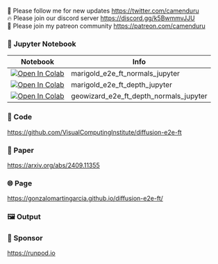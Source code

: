 🐣 Please follow me for new updates https://twitter.com/camenduru <br />
🔥 Please join our discord server https://discord.gg/k5BwmmvJJU <br />
🥳 Please join my patreon community https://patreon.com/camenduru <br />

### 🍊 Jupyter Notebook

| Notebook | Info
| --- | --- |
[![Open In Colab](https://colab.research.google.com/assets/colab-badge.svg)](https://colab.research.google.com/github/camenduru/diffusion-e2e-ft-jupyter/blob/main/marigold_e2e_ft_normals_jupyter.ipynb) | marigold_e2e_ft_normals_jupyter
[![Open In Colab](https://colab.research.google.com/assets/colab-badge.svg)](https://colab.research.google.com/github/camenduru/diffusion-e2e-ft-jupyter/blob/main/marigold_e2e_ft_depth_jupyter.ipynb) | marigold_e2e_ft_depth_jupyter
[![Open In Colab](https://colab.research.google.com/assets/colab-badge.svg)](https://colab.research.google.com/github/camenduru/diffusion-e2e-ft-jupyter/blob/main/geowizard_e2e_ft_depth_normals_jupyter.ipynb) | geowizard_e2e_ft_depth_normals_jupyter

### 🧬 Code
https://github.com/VisualComputingInstitute/diffusion-e2e-ft

### 📄 Paper
https://arxiv.org/abs/2409.11355

### 🌐 Page
https://gonzalomartingarcia.github.io/diffusion-e2e-ft/

### 🖼 Output

### 🏢 Sponsor
https://runpod.io
